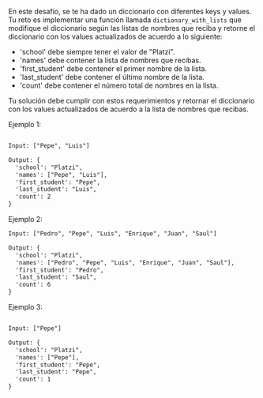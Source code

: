 En este desafío, se te ha dado un diccionario con diferentes keys y values. Tu reto es implementar una función llamada `dictionary_with_lists` que modifique el diccionario según las listas de nombres que reciba y retorne el diccionario con los values actualizados de acuerdo a lo siguiente:

- 'school' debe siempre tener el valor de "Platzi".
- 'names' debe contener la lista de nombres que recibas.
- 'first_student' debe contener el primer nombre de la lista.
- 'last_student' debe contener el último nombre de la lista.
- 'count' debe contener el número total de nombres en la lista.

Tu solución debe cumplir con estos requerimientos y retornar el diccionario con los values actualizados de acuerdo a la lista de nombres que recibas.

Ejemplo 1:

```txt

Input: ["Pepe", "Luis"]

Output: {
  'school': "Platzi",
  'names': ["Pepe", "Luis"],
  'first_student': "Pepe",
  'last_student': "Luis",
  'count': 2
}

```

Ejemplo 2:

```txt
Input: ["Pedro", "Pepe", "Luis", "Enrique", "Juan", "Saul"]

Output: {
  'school': "Platzi",
  'names': ["Pedro", "Pepe", "Luis", "Enrique", "Juan", "Saul"],
  'first_student': "Pedro",
  'last_student': "Saul",
  'count': 6
}

```

Ejemplo 3:

```txt

Input: ["Pepe"]

Output: {
  'school': "Platzi",
  'names': ["Pepe"],
  'first_student': "Pepe",
  'last_student': "Pepe",
  'count': 1
}

```
